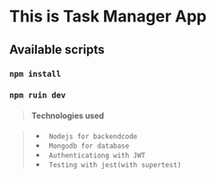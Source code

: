 # This is Task Manager App

## Available scripts

### `npm install`

### `npm ruin dev`

> #### Technologies used

> - ` Nodejs for backendcode`
> - ` Mongodb for database`
> - ` Authenticationg with JWT`
> - ` Testing with jest(with supertest)`
